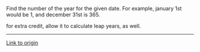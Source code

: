 Find the number of the year for the given date. For example, january 1st would be 1, and december 31st is 365.


for extra credit, allow it to calculate leap years, as well.

---

[Link to origin](https://www.reddit.com/r/dailyprogrammer/pzo4w)